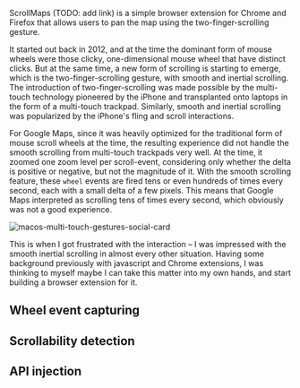 ScrollMaps (TODO: add link) is a simple browser extension for Chrome and Firefox that allows users to pan the map using the two-finger-scrolling gesture.

It started out back in 2012, and at the time the dominant form of mouse wheels were those clicky, one-dimensional mouse wheel that have distinct clicks. But at the same time, a new form of scrolling is starting to emerge, which is the two-finger-scrolling gesture, with smooth and inertial scrolling. The introduction of two-finger-scrolling was made possible by the multi-touch technology pioneered by the iPhone and transplanted onto laptops in the form of a multi-touch trackpad. Similarly, smooth and inertial scrolling was popularized by the iPhone's fling and scroll interactions.

For Google Maps, since it was heavily optimized for the traditional form of mouse scroll wheels at the time, the resulting experience did not handle the smooth scrolling from multi-touch trackpads very well. At the time, it zoomed one zoom level per scroll-event, considering only whether the delta is positive or negative, but not the magnitude of it. With the smooth scrolling feature, these `wheel` events are fired tens or even hundreds of times every second, each with a small delta of a few pixels. This means that Google Maps interpreted as scrolling tens of times every second, which obviously was not a good experience.

![macos-multi-touch-gestures-social-card](https://user-images.githubusercontent.com/1264702/152716830-5934b606-d9c8-4654-a8b5-e6f4ea642c68.jpeg)

This is when I got frustrated with the interaction – I was impressed with the smooth inertial scrolling in almost every other situation. Having some background previously with javascript and Chrome extensions, I was thinking to myself maybe I can take this matter into my own hands, and start building a browser extension for it.

## Wheel event capturing

## Scrollability detection

## API injection
